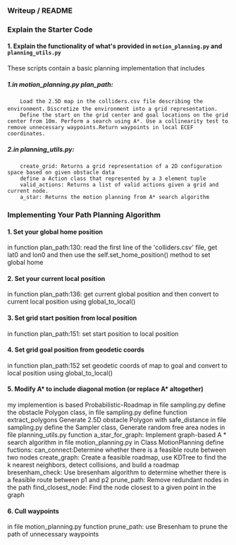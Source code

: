 ### Writeup / README
### Explain the Starter Code

#### 1. Explain the functionality of what's provided in `motion_planning.py` and `planning_utils.py`
These scripts contain a basic planning implementation that includes
##### 1.in motion_planning.py plan_path:
        Load the 2.5D map in the colliders.csv file describing the environment，Discretize the environment into a grid representation.
        Define the start on the grid center and goal locations on the grid center from 10m. Perform a search using A*. Use a collinearity test to remove unnecessary waypoints.Return waypoints in local ECEF coordinates.
##### 2.in planning_utils.py:
        create_grid: Returns a grid representation of a 2D configuration space based on given obstacle data
        define a Action class that represented by a 3 element tuple
        valid_actions: Returns a list of valid actions given a grid and current node.
        a_star: Returns the motion planning from A* search algorithm


### Implementing Your Path Planning Algorithm

#### 1. Set your global home position
in function plan_path:130: read the first line of the 'colliders.csv' file, get lat0 and lon0
and then use the self.set_home_position() method to set global home

#### 2. Set your current local position
in function plan_path:136: get current global position and then convert to current local position using global_to_local()

#### 3. Set grid start position from local position
in function plan_path:151: set start position to local position

#### 4. Set grid goal position from geodetic coords
in function plan_path:152 set geodetic coords of map to goal and convert to local position using global_to_local()

#### 5. Modify A* to include diagonal motion (or replace A* altogether)
my implemention is based Probabilistic-Roadmap 
in file sampling.py define the obstacle Polygon class, 
in file sampling.py define function extract_polygons Generate 2.5D obstacle Polygon with safe_distance
in file sampling.py define the Sampler class, Generate random free area nodes
in file planning_utils.py function a_star_for_graph: Implement graph-based A * search algorithm
in file motion_planning.py in Class MotionPlanning define fuctions:
    can_connect:Determine whether there is a feasible route between two nodes
    create_graph: Create a feasible roadmap, use KDTree to find the k nearest neighbors, detect  collisions, and build a roadmap
    bresenham_check: Use bresenham algorithm to determine whether there is a feasible route between p1 and p2
    prune_path: Remove redundant nodes in the path
    find_closest_node: Find the node closest to a given point in the graph
#### 6. Cull waypoints 
in file motion_planning.py function prune_path: use Bresenham to prune the path of unnecessary waypoints
